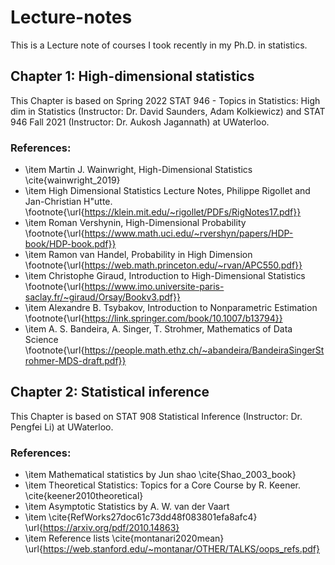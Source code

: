 # Lecture-notes

This is a Lecture note of courses I took recently in my Ph.D. in statistics.

## Chapter 1: High-dimensional statistics
This Chapter is based on Spring 2022 STAT 946 - Topics in Statistics: High dim in Statistics (Instructor: Dr. David Saunders, Adam Kolkiewicz) and STAT 946 Fall 2021 (Instructor: Dr. Aukosh Jagannath) at UWaterloo.

### References:

* \item Martin J. Wainwright, High-Dimensional Statistics \cite{wainwright_2019} 
* \item High Dimensional Statistics Lecture Notes, Philippe Rigollet and Jan-Christian H\"utte. \footnote{\url{https://klein.mit.edu/~rigollet/PDFs/RigNotes17.pdf}}
* \item Roman Vershynin, High-Dimensional Probability \footnote{\url{https://www.math.uci.edu/~rvershyn/papers/HDP-book/HDP-book.pdf}}
* \item Ramon van Handel, Probability in High Dimension \footnote{\url{https://web.math.princeton.edu/~rvan/APC550.pdf}}
* \item Christophe Giraud, Introduction to High-Dimensional Statistics
 \footnote{\url{https://www.imo.universite-paris-saclay.fr/~giraud/Orsay/Bookv3.pdf}}
* \item Alexandre B. Tsybakov, Introduction to Nonparametric Estimation \footnote{\url{https://link.springer.com/book/10.1007/b13794}}
* \item A. S. Bandeira, A. Singer, T. Strohmer, Mathematics of Data Science \footnote{\url{https://people.math.ethz.ch/~abandeira/BandeiraSingerStrohmer-MDS-draft.pdf}}


## Chapter 2: Statistical inference

This Chapter is based on STAT 908 Statistical Inference (Instructor: Dr. Pengfei Li) at UWaterloo.

### References:


* \item Mathematical statistics by Jun shao \cite{Shao_2003_book}
* \item Theoretical Statistics: Topics for a Core Course by 
R. Keener. \cite{keener2010theoretical}
* \item Asymptotic Statistics by A. W. van der Vaart
* \item \cite{RefWorks27doc61c73dd48f083801efa8afc4}
\url{https://arxiv.org/pdf/2010.14863}
* \item Reference lists \cite{montanari2020mean} \url{https://web.stanford.edu/~montanar/OTHER/TALKS/oops_refs.pdf}




